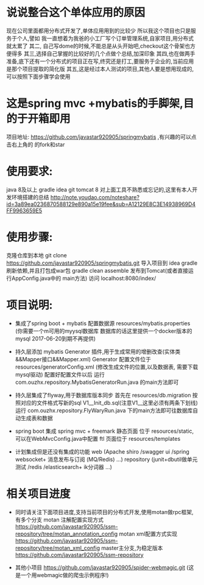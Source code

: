 # 说说整合这个单体应用的原因
现在公司里面都用分布式开发了,单体应用用到的比较少
所以我这个项目也只是服务于个人,譬如 我一直想着为我爸的小工厂写个订单管理系统,自家项目,用分布式就太累了
其二, 自己写dome的时候,不能总是从头开始吧,checkout这个骨架也方便得多
其三,选择自己掌握的比较好的几个点做个总结,加深印象
其四,也在做两手准备,底下还有一个分布式的项目正在写,终究还是打工,要服务于企业的,当前应用是那个项目提取的简化版
其五,这是经过本人测试的项目,其他人要是想用现成的,可以按照下面步骤学会使用

# 这是spring mvc +mybatis的手脚架,目的于开箱即用
项目地址: https://github.com/javastar920905/springmybatis ,有兴趣的可以点击右上角的 的fork和star


# 使用要求:
java 8及以上
gradle
idea
git
tomcat 8
对上面工具不熟悉或忘记的,这里有本人开发环境搭建的总结
http://note.youdao.com/noteshare?id=3a89ea0236870588129e890a15e19fee&sub=A12129E8C3E14938969D4FF9963659E5

# 使用步骤:
克隆仓库到本地 git clone https://github.com/javastar920905/springmybatis.git
导入项目到 idea
gradle 刷新依赖,并且打包成war包 gradle clean assemble
发布到Tomcat(或者直接运行AppConfig.java中的 main方法)
访问 localhost:8080/index/

# 项目说明:
* 集成了spring boot + mybatis
配置数据源 resources/mybatis.properties (你需要一个m可用的myysql数据库 数据库的话这里提供一个docker版本的mysql 2017-06-20到期不再提供)
* 持久层添加 mybatis Generator 插件,用于生成常用的增删改查(实体类&&Mapper接口&&Mapper.xml)
Generator 配置文件位于 resources/generatorConfig.xml (修改生成文件的位置,以及数据表, 需要下载mysql驱动)
配置好配置文件以后 运行 com.ouzhx.repository.MybatisGeneratorRun.java 的main方法即可
* 持久层集成了flyway,用于数据库版本同步
首先在 resources/db.migration 按照对应的文件格式写新的sql V1__Init_db.sql(注意V1__这里必须有两条下划线)
运行 com.ouzhx.repository.FlyWaryRun.java 下的main方法即可往数据库自动生成表和数据

* spring boot 集成 spring mvc + freemark
静态页面 位于 resources/static,可以在WebMvcConfig.java中配置
ftl 页面位于 resources/templates

* 计划集成但是还没有集成的功能
web (Apache shiro /swagger ui /spring websocket+ 消息发布与订阅 (MQ/Redis)  ...)
repository (junit+dbutil做单元测试 /redis /elasticsearch+ ik分词器 ...)

# 相关项目进度
* 同时请关注下面项目进度,支持当前项目的分布式开发,使用motan做rpc框架,有多个分支
motan 注解配置实现方式 https://github.com/javastar920905/ssm-repository/tree/motan_annotation_config 
motan xml配置方式实现 https://github.com/javastar920905/ssm-repository/tree/motan_xml_config
master主分支,为稳定版本 https://github.com/javastar920905/ssm-repository 

* 其他小项目 https://github.com/javastar920905/spider-webmagic.git (这是一个用webmagic做的爬虫示例程序!)



